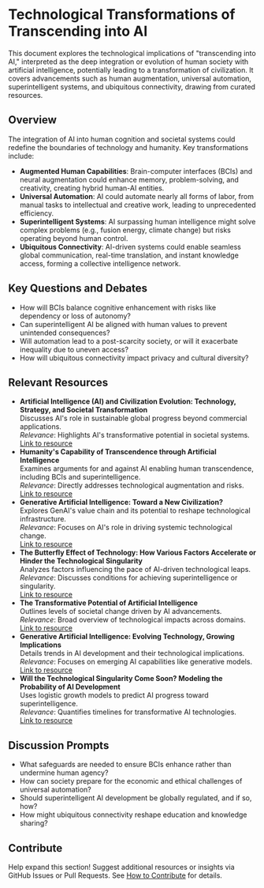 # Technological Transformations of Transcending into AI

This document explores the technological implications of "transcending into AI," interpreted as the deep integration or evolution of human society with artificial intelligence, potentially leading to a transformation of civilization. It covers advancements such as human augmentation, universal automation, superintelligent systems, and ubiquitous connectivity, drawing from curated resources.

## Overview
The integration of AI into human cognition and societal systems could redefine the boundaries of technology and humanity. Key transformations include:
- **Augmented Human Capabilities**: Brain-computer interfaces (BCIs) and neural augmentation could enhance memory, problem-solving, and creativity, creating hybrid human-AI entities.
- **Universal Automation**: AI could automate nearly all forms of labor, from manual tasks to intellectual and creative work, leading to unprecedented efficiency.
- **Superintelligent Systems**: AI surpassing human intelligence might solve complex problems (e.g., fusion energy, climate change) but risks operating beyond human control.
- **Ubiquitous Connectivity**: AI-driven systems could enable seamless global communication, real-time translation, and instant knowledge access, forming a collective intelligence network.

## Key Questions and Debates
- How will BCIs balance cognitive enhancement with risks like dependency or loss of autonomy?
- Can superintelligent AI be aligned with human values to prevent unintended consequences?
- Will automation lead to a post-scarcity society, or will it exacerbate inequality due to uneven access?
- How will ubiquitous connectivity impact privacy and cultural diversity?

## Relevant Resources
- **Artificial Intelligence (AI) and Civilization Evolution: Technology, Strategy, and Societal Transformation**  
  Discusses AI's role in sustainable global progress beyond commercial applications.  
  *Relevance*: Highlights AI's transformative potential in societal systems.  
  [Link to resource](resources/Papers.md#artificial-intelligence-ai-and-civilization-evolution)
- **Humanity's Capability of Transcendence through Artificial Intelligence**  
  Examines arguments for and against AI enabling human transcendence, including BCIs and superintelligence.  
  *Relevance*: Directly addresses technological augmentation and risks.  
  [Link to resource](resources/papers.md#humanitys-capability-of-transcendence-through-artificial-intelligence)
- **Generative Artificial Intelligence: Toward a New Civilization?**  
  Explores GenAI's value chain and its potential to reshape technological infrastructure.  
  *Relevance*: Focuses on AI's role in driving systemic technological change.  
  [Link to resource](resources/Articles.md#generative-artificial-intelligence-toward-a-new-civilization)
- **The Butterfly Effect of Technology: How Various Factors Accelerate or Hinder the Technological Singularity**  
  Analyzes factors influencing the pace of AI-driven technological leaps.  
  *Relevance*: Discusses conditions for achieving superintelligence or singularity.  
  [Link to resource](resources/Papers.md#the-butterfly-effect-of-technology)
- **The Transformative Potential of Artificial Intelligence**  
  Outlines levels of societal change driven by AI advancements.  
  *Relevance*: Broad overview of technological impacts across domains.  
  [Link to resource](resources/Papers.md#the-transformative-potential-of-artificial-intelligence)
- **Generative Artificial Intelligence: Evolving Technology, Growing Implications**  
  Details trends in AI development and their technological implications.  
  *Relevance*: Focuses on emerging AI capabilities like generative models.  
  [Link to resource](resources/Articles.md#generative-artificial-intelligence-evolving-technology-growing-implications)
- **Will the Technological Singularity Come Soon? Modeling the Probability of AI Development**  
  Uses logistic growth models to predict AI progress toward superintelligence.  
  *Relevance*: Quantifies timelines for transformative AI technologies.  
  [Link to resource](resources/Papers.md#will-the-technological-singularity-come-soon)

## Discussion Prompts
- What safeguards are needed to ensure BCIs enhance rather than undermine human agency?
- How can society prepare for the economic and ethical challenges of universal automation?
- Should superintelligent AI development be globally regulated, and if so, how?
- How might ubiquitous connectivity reshape education and knowledge sharing?

## Contribute
Help expand this section! Suggest additional resources or insights via GitHub Issues or Pull Requests. See [How to Contribute](README.md#how-to-contribute) for details.